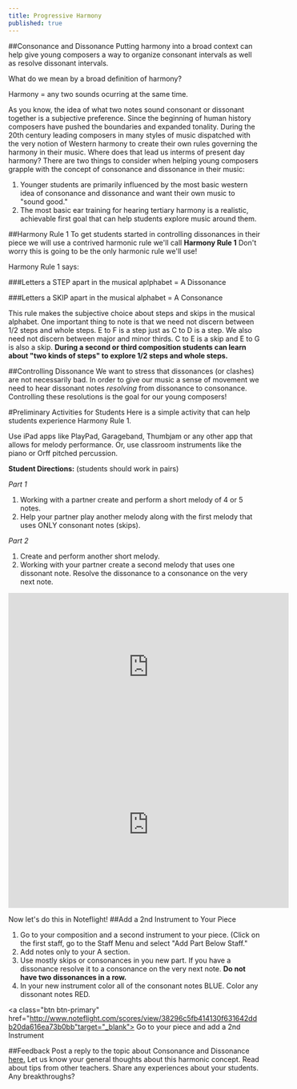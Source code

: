 ```yaml
---
title: Progressive Harmony
published: true
---
```


##Consonance and Dissonance
Putting harmony into a broad context can help give young composers a way to organize consonant intervals as well as resolve dissonant intervals.


What do we mean by a broad definition of harmony?

Harmony = any two sounds ocurring at the same time. 


As you know, the idea of what two notes sound consonant or dissonant together is a subjective preference.  Since the beginning of human history composers have pushed the boundaries and expanded tonality. During the 20th century leading composers in many styles of music dispatched with the very notion of Western harmony to create their own rules governing the harmony in their music. Where does that lead us interms of present day harmony?  There are two things to consider when helping young composers grapple with the concept of consonance and dissonance in their music:

1. Younger students are primarily influenced by the most basic western idea of consonance and dissonance and want their own music to "sound good."
2. The most basic ear training for hearing tertiary harmony is a realistic, achievable first goal that can help students explore music around them. 

##Harmony Rule 1
To get students started in controlling dissonances in their piece we will use a contrived harmonic rule we'll call **Harmony Rule 1**  Don't worry this is going to be the only harmonic rule we'll use!

Harmony Rule 1 says:

###Letters a STEP apart in the musical aplphabet =  A Dissonance

###Letters a SKIP apart in the musical alphabet = A Consonance


This rule makes the subjective choice about steps and skips in the musical alphabet.  One important thing to note is that we need not discern between 1/2 steps and whole steps.  E to F is a step just as C to D is a step. We also need not discern between major and minor thirds. C to E is a skip and E to G is also a skip. **During a second or third composition students can learn about "two kinds of steps" to explore 1/2 steps and whole steps.**

##Controlling Dissonance
We want to stress that dissonances (or clashes) are not necessarily bad. In order to give our music a sense of movement we need to hear dissonant notes *resolving* from dissonance to consonance. Controlling these resolutions is the goal for our young composers!

#Preliminary Activities for Students
Here is a simple activity that can help students experience Harmony Rule 1. 


Use iPad apps like PlayPad, Garageband, Thumbjam or any other app that allows for melody performance. 
Or, use classroom instruments like the piano or Orff pitched percussion. 


**Student Directions:** (students should work in pairs)


*Part 1*


1. Working with a partner create and perform a short melody of 4 or 5 notes. 
2. Help your partner play another melody along with the first melody that uses ONLY consonant notes (skips).


*Part 2*


1. Create and perform another short melody. 
2. Working with your partner create a second melody that uses one dissonant note. Resolve the dissonance to a consonance on the very next note. 


<iframe width="560" height="315" src="http://threering-artifacts.s3.amazonaws.com/03c24320-7499-453d-9ccb-85811b66c4cf.mp4" frameborder="0"   autoplay="no"></iframe>


<iframe width="560" height="315" src="http://threering-artifacts.s3.amazonaws.com/6c237dfb-890f-4737-a52f-1241cd61a4c3.mp4" frameborder="0"   ></iframe>




Now let's do this in Noteflight!
##Add a 2nd Instrument to Your Piece
1. Go to your composition and a second instrument to your piece. (Click on the first staff, go to the Staff Menu and select "Add Part Below Staff."
2. Add notes only to your A section. 
3. Use mostly skips or consonances in you new part.  If you have a dissonance resolve it to a consonance on the very next note. **Do not have two dissonances in a row.**
4. In your new instrument color all of the consonant notes BLUE. Color any dissonant notes RED. 


<a class="btn btn-primary" href="http://www.noteflight.com/scores/view/38296c5fb414130f631642ddb20da616ea73b0bb"target="_blank"><i class="fa fa-music"></i> Go to your piece and add a 2nd Instrument</a>

##Feedback
Post a reply to the topic about Consonance and Dissonance [here.](http://discourse.yciw.net/t/consonance-and-dissonance/58?u=matt) Let us know your general thoughts about this harmonic concept. Read about tips from other teachers. Share any experiences about your students. Any breakthroughs?




